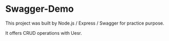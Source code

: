 # Swagger-Demo

This project was built by Node.js / Express / Swagger for practice purpose.

It offers CRUD operations with Uesr.
